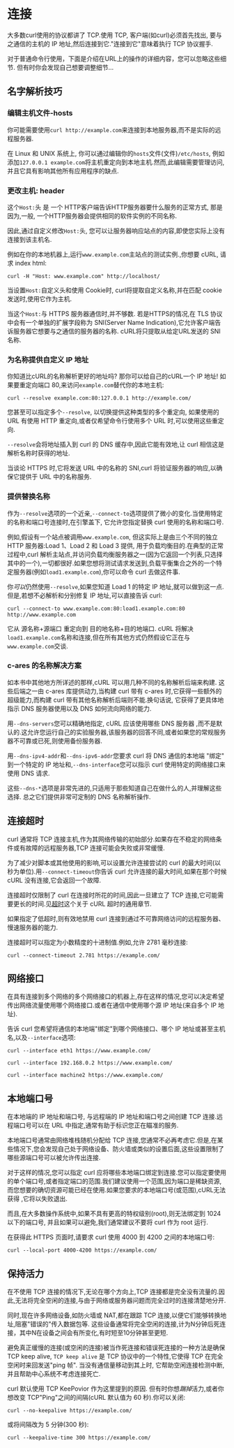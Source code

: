 # 连接

大多数curl使用的协议都讲了 TCP.使用 TCP, 客户端(如curl)必须首先找出, 要与之通信的主机的 IP 地址,然后连接到它."连接到它"意味着执行 TCP 协议握手.

对于普通命令行使用，下面是介绍在URL上的操作的详细内容，您可以忽略这些细节. 但有时你会发现自己想要调整细节…

## 名字解析技巧

### 编辑主机文件-hosts

你可能需要使用`curl http://example.com`来连接到本地服务器,而不是实际的远程服务器.

在 Linux 和 UNIX 系统上, 你可以通过编辑你的`hosts`文件(文件)`/etc/hosts`, 例如添加`127.0.0.1 example.com`将主机重定向到本地主机.然而,此编辑需要管理访问,并且它具有影响其他所有应用程序的缺点.

### 更改主机: header

这个`Host:`头 是 一个 HTTP客户端告诉HTTP服务器要什么服务的正常方式, 那是因为,一般, 一个HTTP服务器会提供相同的软件实例的不同名称.

因此,通过自定义修改`Host:`头, 您可以让服务器响应站点的内容,即使您实际上没有连接到该主机名.

例如在你的本地机器上,运行`www.example.com`主站点的测试实例.,你想要 cURL, 请求 index html:

```
curl -H "Host: www.example.com" http://localhost/
```

当设置`Host:`自定义头和使用 Cookie时, curl将提取自定义名称,并在匹配 cookie 发送时,使用它作为主机.

当这个`Host:`与 HTTPS 服务器通信时,并不够数. 若是HTTPS的情况,在 TLS 协议中会有一个单独的扩展字段称为 SNI(Server Name Indication),它允许客户端告诉服务器它想要与之通信的服务器的名称. cURL将只提取从给定URL发送的 SNI 名称.

### 为名称提供自定义 IP 地址

你知道比cURL的名称解析更好的地址吗? 那你可以给自己的cURL一个 IP 地址! 如果要重定向端口 80,来访问`example.com`替代你的本地主机:

```
curl --resolve example.com:80:127.0.0.1 http://example.com/
```

您甚至可以指定多个`--resolve`, 以切换提供这种类型的多个重定向, 如果使用的 URL 有使用 HTTP 重定向,或者仅希望命令行使用多个 URL 时,可以使用这些重定向.

`--resolve`会将地址插入到 curl 的 DNS 缓存中,因此它能有效地,让 curl 相信这是解析名称时获得的地址.

当谈论 HTTPS 时,它将发送 URL 中的名称的 SNI,curl 将验证服务器的响应,以确保它提供于 URL 中的名称服务.

### 提供替换名称

作为`--resolve`选项的一个近亲,`--connect-to`选项提供了微小的变化.当使用特定的名称和端口号连接时,在引擎盖下, 它允许您指定替换 curl 使用的名称和端口号.

例如,假设有一个站点被调用`www.example.com`, 但这实际上是由三个不同的独立 HTTP 服务器:Load 1、Load 2 和 Load 3 提供, 用于负载均衡目的.在典型的正常过程中,curl 解析主站点,并访问负载均衡服务器之一(因为它返回一个列表,只选择其中的一个),一切都很好.如果您想将测试请求发送到,负载平衡集合之外的一个特定服务器(例如`load1.example.com`),你可以命令 curl 去做这件事.

你*可以*仍然使用`--resolve`,如果您知道 Load 1 的特定 IP 地址,就可以做到这一点.但是,若想不必解析和分别修复 IP 地址,可以直接告诉 curl:

```
curl --connect-to www.example.com:80:load1.example.com:80 http://www.example.com
```

它从 源名称+源端口 重定向到 目的地名称+目的地端口. cURL 将解决`load1.example.com`名称和连接,但在所有其他方式仍然假设它正在与`www.example.com`交谈.

###  c-ares 的名称解决方案

如本书中其他地方所详述的那样,cURL 可以用几种不同的名称解析后端来构建. 这些后端之一由 c-ares 库提供动力,当构建 curl 带有 c-ares 时,它获得一些额外的超级能力,而构建 curl 带有其他名称解析后端则不能.换句话说, 它获得了更具体地指示 DNS 服务器使用以及 DNS 如何流向网络的能力.

用`--dns-servers`您可以精确地指定, cURL 应该使用哪些 DNS 服务器 ,而不是默认的.这允许您运行自己的实验服务器,该服务器的回答不同,或者如果您的常规服务器不可靠或已死,则使用备份服务器.

用`--dns-ipv4-addr`和`--dns-ipv6-addr`您要求 curl 将 DNS 通信的本地端 "绑定" 到一个特定的 IP 地址和,`--dns-interface`您可以指示 curl 使用特定的网络接口来使用 DNS 请求.

这些`--dns-*`选项是非常先进的,只适用于那些知道自己在做什么的人,并理解这些选择. 总之它们提供非常可定制的 DNS 名称解析操作.

## 连接超时

curl 通常将 TCP 连接主机,作为其网络传输的初始部分.如果存在不稳定的网络条件或有故障的远程服务器,TCP 连接可能会失败或非常缓慢.

为了减少对脚本或其他使用的影响,可以设置允许连接尝试的 curl 的最大时间(以秒为单位).用`--connect-timeout`你告诉 curl 允许连接的最大时间,如果在那个时候 cURL 没有连接,它会返回一个故障.

连接超时仅限制了 curl 在连接时所花的时间,因此一旦建立了 TCP 连接,它可能需要更长的时间.见[超时](usingcurl-timeouts.zh.md)这个关于 cURL 超时的通用章节.

如果指定了低超时,则有效地禁用 curl 连接到通过不可靠网络访问的远程服务器、慢速服务器的能力.

连接超时可以指定为小数精度的十进制值.例如,允许 2781 毫秒连接:

```
curl --connect-timeout 2.781 https://example.com/
```

## 网络接口

在具有连接到多个网络的多个网络接口的机器上,存在这样的情况,您可以决定希望传出网络流量使用哪个网络接口.或者在通信中使用哪个源 IP 地址(来自多个 IP 地址).

告诉 curl 您希望将通信的本地端"绑定"到哪个网络接口、哪个 IP 地址或甚至主机名,以及`--interface`选项:

```
curl --interface eth1 https://www.example.com/

curl --interface 192.168.0.2 https://www.example.com/

curl --interface machine2 https://www.example.com/
```

## 本地端口号

在本地端的 IP 地址和端口号, 与远程端的 IP 地址和端口号之间创建 TCP 连接.远程端口号可以在 URL 中指定,通常有助于标识您正在瞄准的服务.

本地端口号通常由网络堆栈随机分配给 TCP 连接,您通常不必再考虑它.但是,在某些情况下,您会发现自己处于网络设备、防火墙或类似的设置后面,这些设置限制了哪些源端口号可以被允许传出连接.

对于这样的情况,您可以指定 curl 应将哪些本地端口绑定到连接.您可以指定要使用的单个端口号,或者指定端口的范围.我们建议使用一个范围,因为端口是稀缺资源,而您想要的确切资源可能已经在使用.如果您要求的本地端口号(或范围),cURL无法获得 ,它将以失败退出.

而且,在大多数操作系统中,如果不具有更高的特权级别(root),则无法绑定到 1024 以下的端口号, 并且如果可以避免,我们通常建议不要将 curl 作为 root 运行.

在获得此 HTTPS 页面时,请要求 curl 使用 4000 到 4200 之间的本地端口号:

```
curl --local-port 4000-4200 https://example.com/
```

## 保持活力

在不使用 TCP 连接的情况下,无论在哪个方向上,TCP 连接都是完全没有流量的.因此,无法将完全空闲的连接,与由于网络或服务器问题而完全过时的连接清楚地分开.

同时,现在许多网络设备,如防火墙或 NAT,都在跟踪 TCP 连接,以便它们能够转换地址,阻塞"错误的"传入数据包等. 这些设备通常将完全空闲的连接,计为N分钟后死连接，其中N在设备之间会有所变化,有时短至10分钟甚至更短.

避免真正缓慢的连接(或空闲的连接)被当作死连接和错误死连接的一种方法是确保TCP keep alive, `TCP keep alive` 是 TCP 协议中的一个特性,它使得 TCP 在完全空闲时来回发送"ping 帧". 当没有通信量移动到其上时, 它帮助空闲连接检测中断, 并且帮助中心系统不考虑连接死亡.

curl 默认使用 TCP KeePovior 作为这里提到的原因. 但有时你想*踹掉*活力,或者你想改变 TCP"Ping"之间的间隔(cURL 默认值为 60 秒).你可以关闭:

```
curl --no-keepalive https://example.com/
```

或将间隔改为 5 分钟(300 秒):

```
curl --keepalive-time 300 https://example.com/
```
